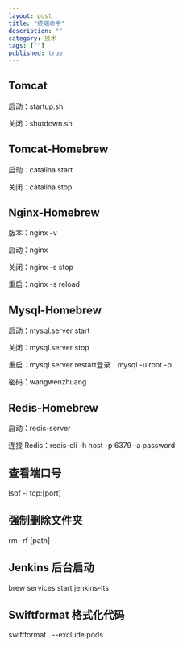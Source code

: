 ```yaml
---
layout: post
title: "终端命令"
description: ""
category: 技术
tags: [""]
published: true
---
```


## Tomcat

启动：startup.sh

关闭：shutdown.sh

## Tomcat-Homebrew

启动：catalina start

关闭：catalina stop

## Nginx-Homebrew

版本：nginx -v

启动：nginx

关闭：nginx -s stop

重启：nginx -s reload

## Mysql-Homebrew

启动：mysql.server start

关闭：mysql.server stop

重启：mysql.server restart登录：mysql -u root -p

密码：wangwenzhuang

## Redis-Homebrew

启动：redis-server

连接 Redis：redis-cli -h host -p 6379 -a password

## 查看端口号

lsof -i tcp:[port]

## 强制删除文件夹

rm -rf [path]

## Jenkins 后台启动

brew services start jenkins-lts

## Swiftformat 格式化代码

swiftformat . --exclude pods
